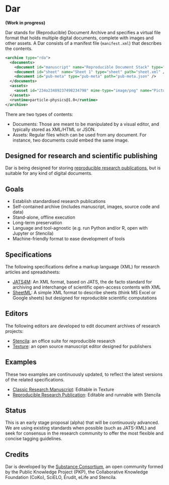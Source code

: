# Dar

**(Work in progress)**

Dar stands for (Reproducible) Document Archive and specifies a virtual file format that holds multiple digital documents, complete with images and other assets. A Dar consists of a manifest file (`manifest.xml`) that describes the contents.

```xml
<archive type="rda">
  <documents>
    <document id="manuscript" name="Reproducible Document Stack" type="article" path="manuscript.xml" />
    <document id="sheet" name="Sheet 1" type="sheet" path="sheet.xml" />
    <document id="pub-meta" type="pub-meta" path="pub-meta.json" />
  </documents>
  <assets>
    <asset id="234o23489237498234798" mime-type="image/png" name="Picture 1" path="234o23489237498234798.png"/>
  </assets>
  <runtime>particle-physics@1.0</runtime>
</archive>
```

There are two types of contents:

- Documents:  Those are meant to be manipulated by a visual editor, and typically stored as XML/HTML or JSON.
- Assets: Regular files which can be used from any document. For instance, two documents could embed the same image.

## Designed for research and scientific publishing

Dar is being designed for storing [reproducible research publications](https://elifesciences.org/labs/7dbeb390/reproducible-document-stack-supporting-the-next-generation-research-article), but is suitable for any kind of digital documents.

## Goals

- Establish standardised research publications
- Self-contained archive (includes manuscript, images, source code and data)
- Stand-alone, offline execution
- Long-term preservation
- Language and tool-agnostic (e.g. run Python and/or R, open with Jupyter or Stencila)
- Machine-friendly format to ease development of tools

## Specifications

The following specifications define a markup language (XML) for research articles and spreadsheets:

- [JATS4M](specs/JATS4M.md): An XML format, based on JATS, the de facto standard for archiving and interchange of scientific open-access contents with XML
- [SheetML](specs/SheetML.md): A simple XML format to describe sheets (think MS Excel or Google sheets) but designed for reproducible scientific computations

## Editors

The following editors are developed to edit document archives of research projects:

- [Stencila](https://github.com/stencila/stencila): an office suite for reproducible research
- [Texture](https://github.com/substance/texture): an open source manuscript editor designed for publishers

## Examples

These two examples are continuously updated, to reflect the latest versions of the related specifications.

- [Classic Research Manuscript](examples/classic-manuscript): Editable in Texture
- [Reproducible Research Publication](examples/reproducible-publication): Editable and runnable with Stencila

## Status

This is an early stage proposal (alpha) that will be continuously advanced. We are using existing standards when possible (such as JATS-XML) and seek for consensus in the research community to offer the most flexible and concise tagging guidelines.

## Credits

Dar is developed by the [Substance Consortium](http://substance.io/consortium/), an open community formed by the Public Knowledge Project (PKP), the Collaborative Knowledge Foundation (CoKo), SciELO, Érudit, eLife and Stencila.
